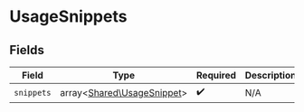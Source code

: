 # UsageSnippets


## Fields

| Field                                                             | Type                                                              | Required                                                          | Description                                                       |
| ----------------------------------------------------------------- | ----------------------------------------------------------------- | ----------------------------------------------------------------- | ----------------------------------------------------------------- |
| `snippets`                                                        | array<[Shared\UsageSnippet](../../Models/Shared/UsageSnippet.md)> | :heavy_check_mark:                                                | N/A                                                               |
